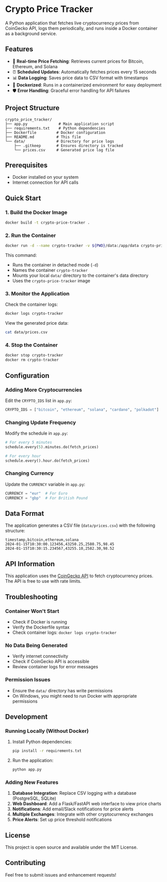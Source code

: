 # Crypto Price Tracker

A Python application that fetches live cryptocurrency prices from CoinGecko API, logs them periodically, and runs inside a Docker container as a background service.

## Features

- 🔄 **Real-time Price Fetching**: Retrieves current prices for Bitcoin, Ethereum, and Solana
- ⏰ **Scheduled Updates**: Automatically fetches prices every 15 seconds
- 📊 **Data Logging**: Saves price data to CSV format with timestamps
- 🐳 **Dockerized**: Runs in a containerized environment for easy deployment
- 🛡️ **Error Handling**: Graceful error handling for API failures

## Project Structure

```
crypto_price_tracker/
├── app.py              # Main application script
├── requirements.txt    # Python dependencies
├── Dockerfile         # Docker configuration
├── README.md          # This file
└── data/              # Directory for price logs
    ├── .gitkeep       # Ensures directory is tracked
    └── prices.csv     # Generated price log file
```

## Prerequisites

- Docker installed on your system
- Internet connection for API calls

## Quick Start

### 1. Build the Docker Image

```bash
docker build -t crypto-price-tracker .
```

### 2. Run the Container

```bash
docker run -d --name crypto-tracker -v ${PWD}/data:/app/data crypto-price-tracker
```

This command:
- Runs the container in detached mode (`-d`)
- Names the container `crypto-tracker`
- Mounts your local `data/` directory to the container's data directory
- Uses the `crypto-price-tracker` image

### 3. Monitor the Application

Check the container logs:
```bash
docker logs crypto-tracker
```

View the generated price data:
```bash
cat data/prices.csv
```

### 4. Stop the Container

```bash
docker stop crypto-tracker
docker rm crypto-tracker
```

## Configuration

### Adding More Cryptocurrencies

Edit the `CRYPTO_IDS` list in `app.py`:

```python
CRYPTO_IDS = ["bitcoin", "ethereum", "solana", "cardano", "polkadot"]
```

### Changing Update Frequency

Modify the schedule in `app.py`:

```python
# For every 5 minutes
schedule.every(5).minutes.do(fetch_prices)

# For every hour
schedule.every().hour.do(fetch_prices)
```

### Changing Currency

Update the `CURRENCY` variable in `app.py`:

```python
CURRENCY = "eur"  # For Euro
CURRENCY = "gbp"  # For British Pound
```

## Data Format

The application generates a CSV file (`data/prices.csv`) with the following structure:

```csv
timestamp,bitcoin,ethereum,solana
2024-01-15T10:30:00.123456,43250.25,2580.75,98.45
2024-01-15T10:30:15.234567,43255.10,2582.30,98.52
```

## API Information

This application uses the [CoinGecko API](https://www.coingecko.com/en/api) to fetch cryptocurrency prices. The API is free to use with rate limits.

## Troubleshooting

### Container Won't Start
- Check if Docker is running
- Verify the Dockerfile syntax
- Check container logs: `docker logs crypto-tracker`

### No Data Being Generated
- Verify internet connectivity
- Check if CoinGecko API is accessible
- Review container logs for error messages

### Permission Issues
- Ensure the `data/` directory has write permissions
- On Windows, you might need to run Docker with appropriate permissions

## Development

### Running Locally (Without Docker)

1. Install Python dependencies:
   ```bash
   pip install -r requirements.txt
   ```

2. Run the application:
   ```bash
   python app.py
   ```

### Adding New Features

1. **Database Integration**: Replace CSV logging with a database (PostgreSQL, SQLite)
2. **Web Dashboard**: Add a Flask/FastAPI web interface to view price charts
3. **Notifications**: Add email/Slack notifications for price alerts
4. **Multiple Exchanges**: Integrate with other cryptocurrency exchanges
5. **Price Alerts**: Set up price threshold notifications

## License

This project is open source and available under the MIT License.

## Contributing

Feel free to submit issues and enhancement requests! 